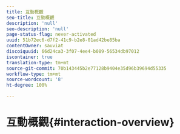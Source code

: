 ```yaml
---
title: 互動概觀
seo-title: 互動概觀
description: 'null'
seo-description: 'null'
page-status-flag: never-activated
uuid: 51b72ec6-d7f2-41c9-b2e8-01ad42be85ba
contentOwner: sauviat
discoiquuid: 66d24ca3-3f07-4ee4-b089-56534db97012
iscontainer: true
translation-type: tm+mt
source-git-commit: 70b143445b2e77128b9404e35d96b39694d55335
workflow-type: tm+mt
source-wordcount: '8'
ht-degree: 100%

---
```



# 互動概觀{#interaction-overview}

